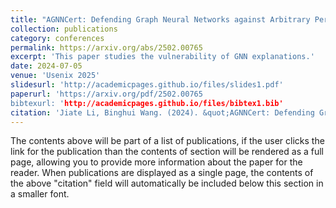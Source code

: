 ```yaml
---
title: "AGNNCert: Defending Graph Neural Networks against Arbitrary Perturbations with Deterministic Certification"
collection: publications
category: conferences
permalink: https://arxiv.org/abs/2502.00765
excerpt: 'This paper studies the vulnerability of GNN explanations.'
date: 2024-07-05
venue: 'Usenix 2025'
slidesurl: 'http://academicpages.github.io/files/slides1.pdf'
paperurl: 'https://arxiv.org/pdf/2502.00765
bibtexurl: 'http://academicpages.github.io/files/bibtex1.bib'
citation: 'Jiate Li, Binghui Wang. (2024). &quot;AGNNCert: Defending Graph Neural Networks against Arbitrary Perturbations with Deterministic Certification.&quot; <i>Usenix Security 2025</i>. 1(1).'
---
```

The contents above will be part of a list of publications, if the user clicks the link for the publication than the contents of section will be rendered as a full page, allowing you to provide more information about the paper for the reader. When publications are displayed as a single page, the contents of the above "citation" field will automatically be included below this section in a smaller font.
